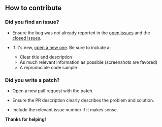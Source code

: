 ## How to contribute

### **Did you find an issue?**

* Ensure the bug was not already reported in the [open issues](https://github.com/N-l1/lovelace-soft-ui/issues?q=is%3Aissue+is%3Aopen+sort%3Aupdated-desc) and the [closed issues](https://github.com/N-l1/lovelace-soft-ui/issues?q=is%3Aissue+is%3Aclosed+sort%3Aupdated-desc).

* If it's new, [open a new one](https://github.com/N-l1/lovelace-soft-ui/issues/new). Be sure to include a:
  - Clear title and description
  - As much relevant information as possible (screenshots are favored)
  - A reproducible code sample 

### **Did you write a patch?**

* Open a new pull request with the patch.

* Ensure the PR description clearly describes the problem and solution. 

* Include the relevant issue number if it makes sense.
 
**Thanks for helping!**
